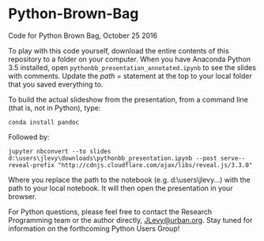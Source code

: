 # Python-Brown-Bag
Code for Python Brown Bag, October 25 2016

To play with this code yourself, download the entire contents of this repository to a folder on your computer.  When you have Anaconda Python 3.5 installed, open `pythonbb_presentation_annotated.ipynb` to see the slides with comments.  Update the _path =_ statement at the top to your local folder that you saved everything to.

To build the actual slideshow from the presentation, from a command line (that is, not in Python), type:

    conda install pandoc
	
Followed by:

    jupyter nbconvert --to slides d:\users\jlevy\downloads\pythonbb_presentation.ipynb --post serve--reveal-prefix "http://cdnjs.cloudflare.com/ajax/libs/reveal.js/3.3.0"

Where you replace the path to the notebook (e.g. d:\users\jlevy...) with the path to your local notebook.  It will then open the presentation in your browser.

For Python questions, please feel free to contact the Research Programming team or the author directly, JLevy@urban.org.  Stay tuned for information on the forthcoming Python Users Group!